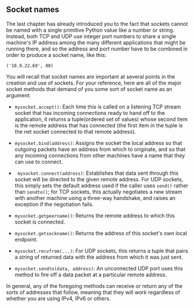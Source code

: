 ## Socket names

The last chapter has already introduced you to the fact that sockets cannot be named with a single
primitive Python value like a number or string. Instead, both TCP and UDP use integer port numbers to
share a single machine's IP address among the many different applications that might be running there,
and so the address and port number have to be combined in order to produce a socket name, like this:
```
('18.9.22.69', 80)
```
You will recall that socket names are important at several points in the creation and use of sockets.
For your reference, here are all of the major socket methods that demand of you some sort of socket
name as an argument:

- `mysocket.accept()`: Each time this is called on a listening TCP stream socket that
has incoming connections ready to hand off to the application, it returns a tuple(ordered set of values)
whose second item is the remote address that has connected (the first item in the
tuple is the net socket connected to that remote address).


- `mysocket.bind(address)`: Assigns the socket the local address so that outgoing
packets have an address from which to originate, and so that any incoming
connections from other machines have a name that they can use to connect.


- ` mysocket.connect(address)`: Establishes that data sent through this socket will be
directed to the given remote address. For UDP sockets, this simply sets the default
address used if the caller uses `send()` rather than `sendto()`; for TCP sockets, this
actually negotiates a new stream with another machine using a three-way
handshake, and raises an exception if the negotiation fails.


- `mysocket.getpeername()`: Returns the remote address to which this socket is
connected.


- `mysocket.getsockname()`: Returns the address of this socket's own local endpoint.


- `mysocket.recvfrom(...)`: For UDP sockets, this returns a tuple that pairs a string
of returned data with the address from which it was just sent.


- `mysocket.sendto(data, address)`: An unconnected UDP port uses this method to
fire off a data packet at a particular remote address.

In general, any of the foregoing
methods can receive or return any of the sorts of addresses that follow, meaning that they will work regardless of whether you are using IPv4, IPv6 or others.
